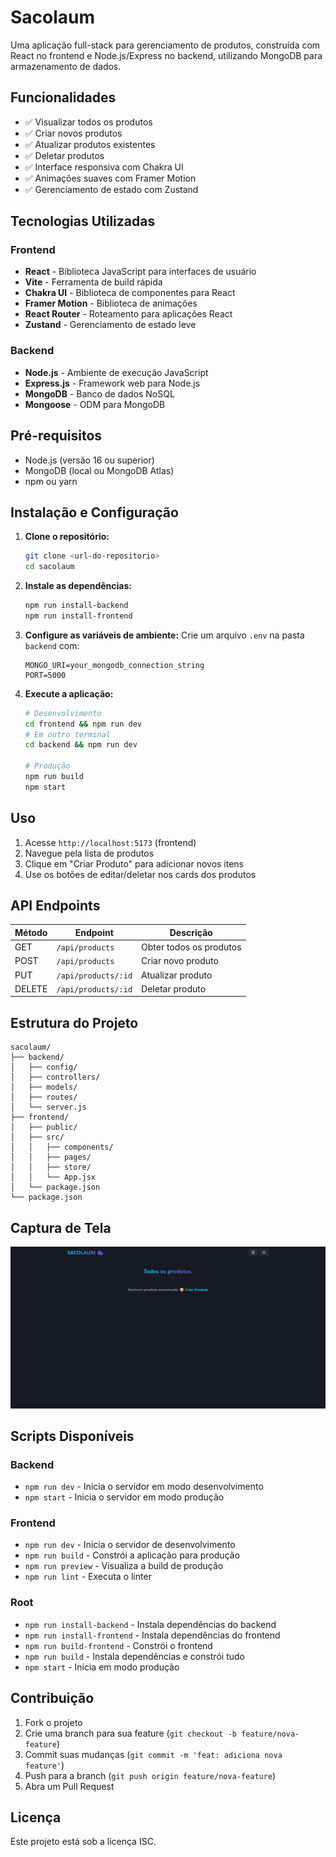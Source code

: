 # Sacolaum

Uma aplicação full-stack para gerenciamento de produtos, construída com React no frontend e Node.js/Express no backend, utilizando MongoDB para armazenamento de dados.

## Funcionalidades

- ✅ Visualizar todos os produtos
- ✅ Criar novos produtos
- ✅ Atualizar produtos existentes
- ✅ Deletar produtos
- ✅ Interface responsiva com Chakra UI
- ✅ Animações suaves com Framer Motion
- ✅ Gerenciamento de estado com Zustand

## Tecnologias Utilizadas

### Frontend

- **React** - Biblioteca JavaScript para interfaces de usuário
- **Vite** - Ferramenta de build rápida
- **Chakra UI** - Biblioteca de componentes para React
- **Framer Motion** - Biblioteca de animações
- **React Router** - Roteamento para aplicações React
- **Zustand** - Gerenciamento de estado leve

### Backend

- **Node.js** - Ambiente de execução JavaScript
- **Express.js** - Framework web para Node.js
- **MongoDB** - Banco de dados NoSQL
- **Mongoose** - ODM para MongoDB

## Pré-requisitos

- Node.js (versão 16 ou superior)
- MongoDB (local ou MongoDB Atlas)
- npm ou yarn

## Instalação e Configuração

1. **Clone o repositório:**

   ```bash
   git clone <url-do-repositorio>
   cd sacolaum
   ```

2. **Instale as dependências:**

   ```bash
   npm run install-backend
   npm run install-frontend
   ```

3. **Configure as variáveis de ambiente:**
   Crie um arquivo `.env` na pasta `backend` com:

   ```
   MONGO_URI=your_mongodb_connection_string
   PORT=5000
   ```

4. **Execute a aplicação:**

   ```bash
   # Desenvolvimento
   cd frontend && npm run dev
   # Em outro terminal
   cd backend && npm run dev

   # Produção
   npm run build
   npm start
   ```

## Uso

1. Acesse `http://localhost:5173` (frontend)
2. Navegue pela lista de produtos
3. Clique em "Criar Produto" para adicionar novos itens
4. Use os botões de editar/deletar nos cards dos produtos

## API Endpoints

| Método | Endpoint            | Descrição               |
| ------ | ------------------- | ----------------------- |
| GET    | `/api/products`     | Obter todos os produtos |
| POST   | `/api/products`     | Criar novo produto      |
| PUT    | `/api/products/:id` | Atualizar produto       |
| DELETE | `/api/products/:id` | Deletar produto         |

## Estrutura do Projeto

```
sacolaum/
├── backend/
│   ├── config/
│   ├── controllers/
│   ├── models/
│   ├── routes/
│   └── server.js
├── frontend/
│   ├── public/
│   ├── src/
│   │   ├── components/
│   │   ├── pages/
│   │   ├── store/
│   │   └── App.jsx
│   └── package.json
└── package.json
```

## Captura de Tela

![Screenshot da Aplicação](./frontend/public/sacolaum-screenshot.png)

## Scripts Disponíveis

### Backend

- `npm run dev` - Inicia o servidor em modo desenvolvimento
- `npm start` - Inicia o servidor em modo produção

### Frontend

- `npm run dev` - Inicia o servidor de desenvolvimento
- `npm run build` - Constrói a aplicação para produção
- `npm run preview` - Visualiza a build de produção
- `npm run lint` - Executa o linter

### Root

- `npm run install-backend` - Instala dependências do backend
- `npm run install-frontend` - Instala dependências do frontend
- `npm run build-frontend` - Constrói o frontend
- `npm run build` - Instala dependências e constrói tudo
- `npm start` - Inicia em modo produção

## Contribuição

1. Fork o projeto
2. Crie uma branch para sua feature (`git checkout -b feature/nova-feature`)
3. Commit suas mudanças (`git commit -m 'feat: adiciona nova feature'`)
4. Push para a branch (`git push origin feature/nova-feature`)
5. Abra um Pull Request

## Licença

Este projeto está sob a licença ISC.

